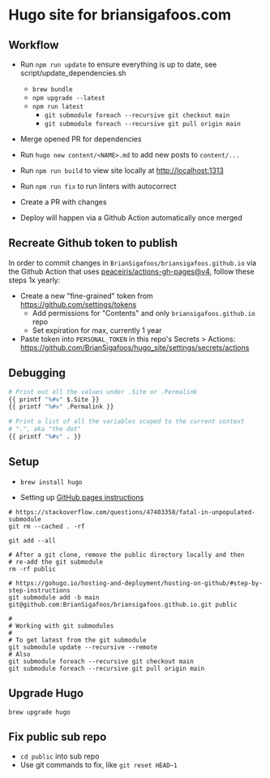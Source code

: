 # Hugo site for briansigafoos.com

## Workflow

- Run `npm run update` to ensure everything is up to date, see script/update_dependencies.sh

  - `brew bundle`
  - `npm upgrade --latest`
  - `npm run latest`
    - `git submodule foreach --recursive git checkout main`
    - `git submodule foreach --recursive git pull origin main`

- Merge opened PR for dependencies
- Run `hugo new content/<NAME>.md` to add new posts to `content/...`
- Run `npm run build` to view site locally at <http://localhost:1313>
- Run `npm run fix` to run linters with autocorrect
- Create a PR with changes
- Deploy will happen via a Github Action automatically once merged

## Recreate Github token to publish

In order to commit changes in `BrianSigafoos/briansigafoos.github.io` via the Github Action
that uses [peaceiris/actions-gh-pages@v4](https://github.com/peaceiris/actions-gh-pages),
follow these steps 1x yearly:

- Create a new "fine-grained" token from https://github.com/settings/tokens
  - Add permissions for "Contents" and only `briansigafoos.github.io` repo
  - Set expiration for max, currently 1 year
- Paste token into `PERSONAL_TOKEN` in this repo's Secrets > Actions: https://github.com/BrianSigafoos/hugo_site/settings/secrets/actions

## Debugging

```bash
# Print out all the values under .Site or .Permalink
{{ printf "%#v" $.Site }}
{{ printf "%#v" .Permalink }}

# Print a list of all the variables scoped to the current context
# ".", aka "the dot"
{{ printf "%#v" . }}
```

## Setup

- `brew install hugo`

- Setting up [GitHub pages instructions](https://gohugo.io/hosting-and-deployment/hosting-on-github/#readout)

```shell
# https://stackoverflow.com/questions/47403358/fatal-in-unpopulated-submodule
git rm --cached . -rf

git add --all

# After a git clone, remove the public directory locally and then
# re-add the git submodule
rm -rf public

# https://gohugo.io/hosting-and-deployment/hosting-on-github/#step-by-step-instructions
git submodule add -b main git@github.com:BrianSigafoos/briansigafoos.github.io.git public

#
# Working with git submodules
#
# To get latest from the git submodule
git submodule update --recursive --remote
# Also
git submodule foreach --recursive git checkout main
git submodule foreach --recursive git pull origin main
```

## Upgrade Hugo

```shell
brew upgrade hugo
```

## Fix public sub repo

- `cd public` into sub repo
- Use git commands to fix, like `git reset HEAD~1`
